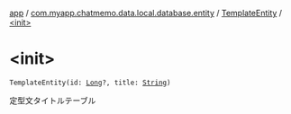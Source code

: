 [app](../../index.md) / [com.myapp.chatmemo.data.local.database.entity](../index.md) / [TemplateEntity](index.md) / [&lt;init&gt;](./-init-.md)

# &lt;init&gt;

`TemplateEntity(id: `[`Long`](https://kotlinlang.org/api/latest/jvm/stdlib/kotlin/-long/index.html)`?, title: `[`String`](https://kotlinlang.org/api/latest/jvm/stdlib/kotlin/-string/index.html)`)`

定型文タイトルテーブル

